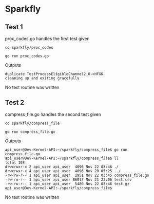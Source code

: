 # Sparkfly

## Test 1
proc_codes.go handles the first test given

```
cd sparkfly/proc_codes
```

```
go run proc_codes.go
```

Outputs
```
duplicate TestProcessEligibleChannel2_0->HFGK
cleaning up and exiting gracefully
```

No test routine was written


## Test 2
compress_file.go handles the second test given

```
cd sparkfly/compress_file
```

```
go run compress_file.go
```

Outputs
```
api_user@Dev-Kernel-API:~/sparkfly/compress_file$ go run compress_file.go
api_user@Dev-Kernel-API:~/sparkfly/compress_file$ ll
total 108
drwxrwxr-x 2 api_user api_user  4096 Nov 22 03:46 ./
drwxrwxr-x 4 api_user api_user  4096 Nov 20 05:25 ../
-rw-rw-r-- 1 api_user api_user  1951 Nov 22 03:45 compress_file.go
-rw-rw-r-- 1 api_user api_user 86017 Nov 21 23:06 test.csv
-rw-rw-r-- 1 api_user api_user  5480 Nov 22 03:46 test.gz
api_user@Dev-Kernel-API:~/sparkfly/compress_file$
```

No test routine was written
